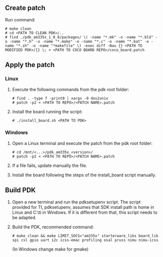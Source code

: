 ## Create patch

Run command:
```
# make clean
# cd <PATH TO CLEAN PDK>/..
# find ./pdk_am335x_1_0_8/packages/ \( -name "*.mk" -o -name "*.bld" -o -name "*.h" -o -name "*.make" -o -name "*.c" -o -name "*.bat" -o -name "*.sh" -o -name "*makefile" \) -exec diff -Nau {} <PATH TO MODIFIED PDK>/{} \; > <PATH TO COCO BOARD REPO>/coco_board.patch
```

## Apply the patch
### Linux
1. Execute the following commands from the pdk root folder:

    ```
    # find . -type f -print0 | xargs -0 dos2unix
    # patch -p2 < <PATH TO REPO>/<PATCH NAME>.patch 
    ```
	
2. Install the board running the script:

    ```
    # ./install_board.sh <PATH TO PDK>
    ```

### Windows
1. Open a Linux terminal and execute the patch from the pdk root folder:

    ```
    # cd /mnt/<...>/pdk_am335x_<version>/
    # patch -p2 < <PATH TO REPO>/<PATCH NAME>.patch 
    ```
	
2. If a file fails, update manually the file.
3. Install the board following the steps of the install_board script manually.

## Build PDK
1. Open a new terminal and run the pdksetupenv script.
The script provided for TI, pdksetupenv, assumes that SDK install path is home in Linux and C:\ti in Windows. If it is different from that, this script needs to be adapted.
2. Build the PDK, recommended command:

    ```
    # make clean && make LIMIT_SOCS="am335x" starterware_libs board_lib spi csl gpio uart i2c icss-emac profiling osal pruss nimu nimu-icss
    ```
	
    (In Windows change make for gmake)
